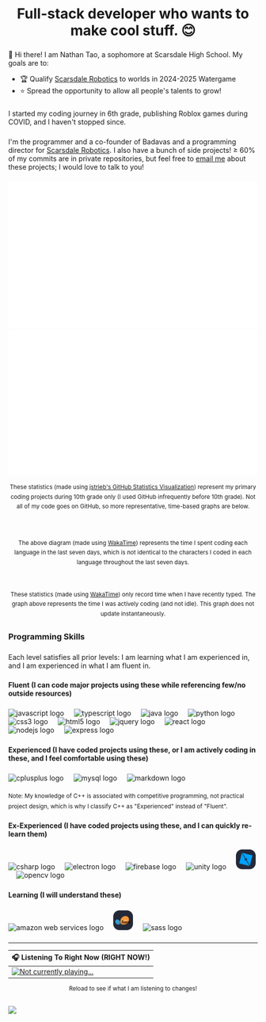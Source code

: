 <h1 align="center">Full-stack developer who wants to make cool stuff. 😊</h1>

###

<p align="left">👋 Hi there! I am Nathan Tao, a sophomore at Scarsdale High School. My goals are to:</p>
<ul>
  <li>🏆 Qualify <a href="https://github.com/Scarsdale-Robotics">Scarsdale Robotics</a> to worlds in 2024-2025 Watergame</li>
  <li>⭐ Spread the opportunity to allow all people's talents to grow!</li>
</ul>

###

<p align="left">I started my coding journey in 6th grade, publishing Roblox games during COVID, and I haven't stopped since.</p>

###

<p align="left">I'm the programmer and a co-founder of Badavas and a programming director for <a href="https://github.com/Scarsdale-Robotics">Scarsdale Robotics</a>. I also have a bunch of side projects! ≥ 60% of my commits are in private repositories, but feel free to <a href="mailto:natnu212@gmail.com">email me</a> about these projects; I would love to talk to you!</p>

###

<div align="center">
  <img src="https://raw.githubusercontent.com/natnuo/github-stats-copy/master/generated/languages.svg#gh-dark-mode-only" />
  <img src="https://raw.githubusercontent.com/natnuo/github-stats-copy/master/generated/languages.svg#gh-light-mode-only" />
</div>
<p align="center"><sup>These statistics (made using <a href="https://github.com/jstrieb/github-stats">jstrieb's GitHub Statistics Visualization</a>) represent my primary coding projects during 10th grade only (I used GitHub infrequently before 10th grade). Not all of my code goes on GitHub, so more representative, time-based graphs are below.</sup></p>

###

<p align="center">
  <a href="https://wakatime.com">
    <picture>
      <source media="(prefers-color-scheme: dark)" srcset="https://wakatime.com/share/@natnuo/5143c6b1-9ccd-4ee2-965d-9d8d33ef066e.svg" width="700"  />
      <source media="(prefers-color-scheme: light)" srcset="https://wakatime.com/share/@natnuo/e349574b-44a1-46bd-ba1d-0b03c0fc8f5c.svg" width="700"  />
      <img alt="" src=""  />
    </picture>
  </a>
</p>
<p align="center"><sup>The above diagram (made using <a href="https://wakatime.com">WakaTime</a>) represents the time I spent coding each language in the last seven days, which is not identical to the characters I coded in each language throughout the last seven days.</sup></p>
<p align="center">
  <a href="https://wakatime.com">
    <picture>
      <source media="(prefers-color-scheme: dark)" srcset="https://wakatime.com/share/@natnuo/ea6cad03-0a3c-4746-a96c-87f5ebad1675.svg" width="700"  />
      <source media="(prefers-color-scheme: light)" srcset="https://wakatime.com/share/@natnuo/8292f2b5-b43b-48ff-b88e-13427e65f593.svg" width="700"  />
      <img alt="" src=""  />
    </picture>
  </a>
</p>
<p align="center"><sup>These statistics (made using <a href="https://wakatime.com">WakaTime</a>) only record time when I have recently typed. The graph above represents the time I was actively coding (and not idle). This graph does not update instantaneously.</sup></p>

###

<h3 align="left">Programming Skills</h3>

###

<p align="left">Each level satisfies all prior levels: I am learning what I am experienced in, and I am experienced in what I am fluent in.</p>

###

<h4 align="left">Fluent (I can code major projects using these while referencing few/no outside resources)</h4>

###

<div align="left">
  <img src="https://skillicons.dev/icons?i=js" height="40" alt="javascript logo"  />
  <img width="12" />
  <img src="https://skillicons.dev/icons?i=ts" height="40" alt="typescript logo"  />
  <img width="12" />
  <img src="https://skillicons.dev/icons?i=java" height="40" alt="java logo"  />
  <img width="12" />
  <img src="https://skillicons.dev/icons?i=py" height="40" alt="python logo"  />
  <img width="12" />
  <img src="https://skillicons.dev/icons?i=css" height="40" alt="css3 logo"  />
  <img width="12" />
  <img src="https://skillicons.dev/icons?i=html" height="40" alt="html5 logo"  />
  <img width="12" />
  <img src="https://skillicons.dev/icons?i=jquery" height="40" alt="jquery logo"  />
  <img width="12" />
  <img src="https://skillicons.dev/icons?i=react" height="40" alt="react logo"  />
  <img width="12" />
  <img src="https://skillicons.dev/icons?i=nodejs" height="40" alt="nodejs logo"  />
  <img width="12" />
  <img src="https://skillicons.dev/icons?i=express" height="40" alt="express logo"  />
</div>

###

<h4 align="left">Experienced (I have coded projects using these, or I am actively coding in these, and I feel comfortable using these)</h4>

###

<div align="left">
  <img src="https://skillicons.dev/icons?i=cpp" height="40" alt="cplusplus logo"  />
  <img width="12" />
  <img src="https://skillicons.dev/icons?i=mysql" height="40" alt="mysql logo"  />
  <img width="12" />
  <img src="https://skillicons.dev/icons?i=markdown" height="40" alt="markdown logo"  />
</div>

<sub>Note: My knowledge of C++ is associated with competitive programming, not practical project design, which is why I classify C++ as "Experienced" instead of "Fluent".</sub>

###

<h4 align="left">Ex-Experienced (I have coded projects using these, and I can quickly re-learn them)</h4>

###

<div align="left">
  <img src="https://skillicons.dev/icons?i=cs" height="40" alt="csharp logo"  />
  <img width="12" />
  <img src="https://skillicons.dev/icons?i=electron" height="40" alt="electron logo"  />
  <img width="12" />
  <img src="https://skillicons.dev/icons?i=firebase" height="40" alt="firebase logo"  />
  <img width="12" />
  <img src="https://skillicons.dev/icons?i=unity" height="40" alt="unity logo"  />
  <img width="12" />
  <img src="https://raw.githubusercontent.com/natnuo/natnuo/main/roblox-studio-logo.png" height="40" alt="roblox studio logo"  />
  <img width="12" />
  <img src="https://skillicons.dev/icons?i=opencv" height="40" alt="opencv logo"  />
</div>

###

<h4 align="left">Learning (I will understand these)</h4>

###

<div align="left">
  <img src="https://skillicons.dev/icons?i=aws" height="40" alt="amazon web services logo"  />
<!--   <img width="12" />
  <img src="https://skillicons.dev/icons?i=pytorch" height="40" alt="pytorch logo"  /> -->
  <img width="12" />
  <img src="https://raw.githubusercontent.com/natnuo/natnuo/main/scikit-learn-logo.png" height="40" alt="scikit-learn logo"  />
<!--   <img width="12" />
  <img src="https://skillicons.dev/icons?i=tensorflow" height="40" alt="tensorflow logo"  /> -->
  <img width="12" />
  <img src="https://skillicons.dev/icons?i=sass" height="40" alt="sass logo"  />
</div>

###

<hr />
  <div align="center">
  <table>
    <head><tr><th>🎧 Listening To Right Now (RIGHT NOW!)</tr></th></thead>
    <tbody>
      <tr>
        <td>
          <a href="https://github.com/natnuo/spotify-data">
            <picture height="75px">
              <source media="(prefers-color-scheme: dark)" srcset="http://ec2-107-20-43-170.compute-1.amazonaws.com/currently-playing?theme=dark" height="75px"  />
              <source media="(prefers-color-scheme: light)" srcset="http://ec2-107-20-43-170.compute-1.amazonaws.com/currently-playing?theme=light" height="75px"  />
              <img alt="Not currently playing..." src=""  />
            </picture>
          </a>
        </td>
      </tr>
    </tbody>
  </table>
  <sup>Reload to see if what I am listening to changes!</sup>
</div>
    
###

![](https://hit.yhype.me/github/profile?user_id=120857878)

###


